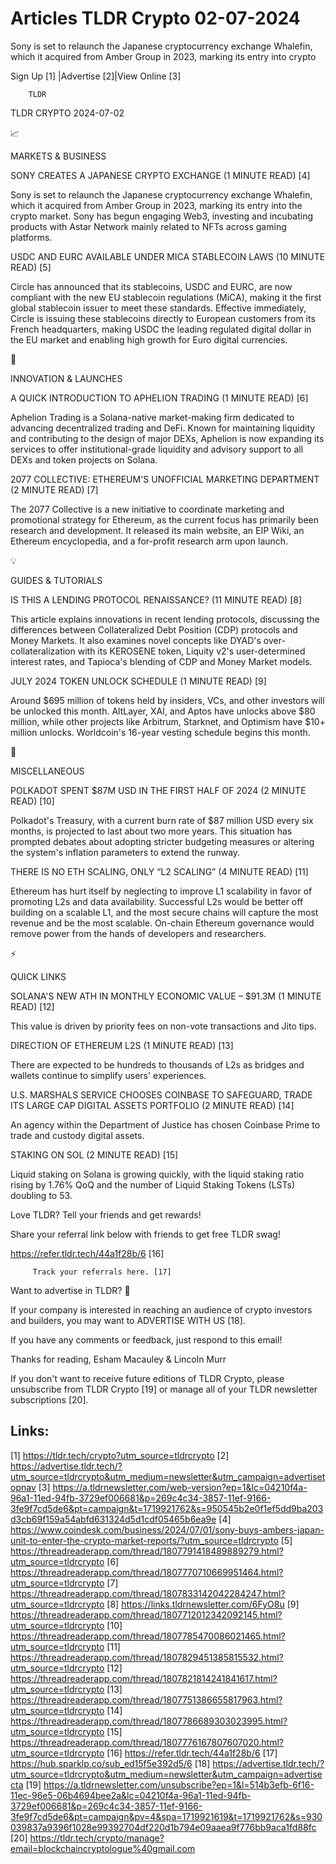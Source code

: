 # Articles TLDR Crypto 02-07-2024

Sony is set to relaunch the Japanese cryptocurrency exchange Whalefin,
which it acquired from Amber Group in 2023, marking its entry into
crypto  

 Sign Up [1] |Advertise [2]|View Online [3] 

		TLDR 

TLDR CRYPTO 2024-07-02

📈 

MARKETS & BUSINESS

 SONY CREATES A JAPANESE CRYPTO EXCHANGE (1 MINUTE READ) [4] 

 Sony is set to relaunch the Japanese cryptocurrency exchange
Whalefin, which it acquired from Amber Group in 2023, marking its
entry into the crypto market. Sony has begun engaging Web3, investing
and incubating products with Astar Network mainly related to NFTs
across gaming platforms. 

 USDC AND EURC AVAILABLE UNDER MICA STABLECOIN LAWS (10 MINUTE READ)
[5] 

 Circle has announced that its stablecoins, USDC and EURC, are now
compliant with the new EU stablecoin regulations (MiCA), making it the
first global stablecoin issuer to meet these standards. Effective
immediately, Circle is issuing these stablecoins directly to European
customers from its French headquarters, making USDC the leading
regulated digital dollar in the EU market and enabling high growth for
Euro digital currencies. 

🚀 

INNOVATION & LAUNCHES

 A QUICK INTRODUCTION TO APHELION TRADING (1 MINUTE READ) [6] 

 Aphelion Trading is a Solana-native market-making firm dedicated to
advancing decentralized trading and DeFi. Known for maintaining
liquidity and contributing to the design of major DEXs, Aphelion is
now expanding its services to offer institutional-grade liquidity and
advisory support to all DEXs and token projects on Solana. 

 2077 COLLECTIVE: ETHEREUM'S UNOFFICIAL MARKETING DEPARTMENT (2 MINUTE
READ) [7] 

 The 2077 Collective is a new initiative to coordinate marketing and
promotional strategy for Ethereum, as the current focus has primarily
been research and development. It released its main website, an EIP
Wiki, an Ethereum encyclopedia, and a for-profit research arm upon
launch. 

💡 

GUIDES & TUTORIALS

 IS THIS A LENDING PROTOCOL RENAISSANCE? (11 MINUTE READ) [8] 

 This article explains innovations in recent lending protocols,
discussing the differences between Collateralized Debt Position (CDP)
protocols and Money Markets. It also examines novel concepts like
DYAD's over-collateralization with its KEROSENE token, Liquity v2's
user-determined interest rates, and Tapioca's blending of CDP and
Money Market models. 

 JULY 2024 TOKEN UNLOCK SCHEDULE (1 MINUTE READ) [9] 

 Around $695 million of tokens held by insiders, VCs, and other
investors will be unlocked this month. AltLayer, XAI, and Aptos have
unlocks above $80 million, while other projects like Arbitrum,
Starknet, and Optimism have $10+ million unlocks. Worldcoin's 16-year
vesting schedule begins this month. 

🦄 

MISCELLANEOUS

 POLKADOT SPENT $87M USD IN THE FIRST HALF OF 2024 (2 MINUTE READ)
[10] 

 Polkadot's Treasury, with a current burn rate of $87 million USD
every six months, is projected to last about two more years. This
situation has prompted debates about adopting stricter budgeting
measures or altering the system's inflation parameters to extend the
runway. 

 THERE IS NO ETH SCALING, ONLY “L2 SCALING” (4 MINUTE READ) [11] 

 Ethereum has hurt itself by neglecting to improve L1 scalability in
favor of promoting L2s and data availability. Successful L2s would be
better off building on a scalable L1, and the most secure chains will
capture the most revenue and be the most scalable. On-chain Ethereum
governance would remove power from the hands of developers and
researchers. 

⚡ 

QUICK LINKS

 SOLANA'S NEW ATH IN MONTHLY ECONOMIC VALUE – $91.3M (1 MINUTE READ)
[12] 

 This value is driven by priority fees on non-vote transactions and
Jito tips. 

 DIRECTION OF ETHEREUM L2S (1 MINUTE READ) [13] 

 There are expected to be hundreds to thousands of L2s as bridges and
wallets continue to simplify users' experiences. 

 U.S. MARSHALS SERVICE CHOOSES COINBASE TO SAFEGUARD, TRADE ITS LARGE
CAP DIGITAL ASSETS PORTFOLIO (2 MINUTE READ) [14] 

 An agency within the Department of Justice has chosen Coinbase Prime
to trade and custody digital assets. 

 STAKING ON SOL (2 MINUTE READ) [15] 

 Liquid staking on Solana is growing quickly, with the liquid staking
ratio rising by 1.76% QoQ and the number of Liquid Staking Tokens
(LSTs) doubling to 53. 

Love TLDR? Tell your friends and get rewards!

 Share your referral link below with friends to get free TLDR swag! 

 https://refer.tldr.tech/44a1f28b/6 [16] 

		 Track your referrals here. [17] 

Want to advertise in TLDR? 📰

 If your company is interested in reaching an audience of crypto
investors and builders, you may want to ADVERTISE WITH US [18]. 

 If you have any comments or feedback, just respond to this email! 

Thanks for reading, 
Esham Macauley & Lincoln Murr 

If you don't want to receive future editions of TLDR Crypto, please
unsubscribe from TLDR Crypto [19] or manage all of your TLDR
newsletter subscriptions [20]. 

 

Links:
------
[1] https://tldr.tech/crypto?utm_source=tldrcrypto
[2] https://advertise.tldr.tech/?utm_source=tldrcrypto&utm_medium=newsletter&utm_campaign=advertisetopnav
[3] https://a.tldrnewsletter.com/web-version?ep=1&lc=04210f4a-96a1-11ed-94fb-3729ef006681&p=269c4c34-3857-11ef-9166-3fe9f7cd5de6&pt=campaign&t=1719921762&s=950545b2e0f1ef5dd9ba203d3cb69f159a54abfd631324d5d1cdf05465b6ea9e
[4] https://www.coindesk.com/business/2024/07/01/sony-buys-ambers-japan-unit-to-enter-the-crypto-market-reports/?utm_source=tldrcrypto
[5] https://threadreaderapp.com/thread/1807791418489889279.html?utm_source=tldrcrypto
[6] https://threadreaderapp.com/thread/1807770710669951464.html?utm_source=tldrcrypto
[7] https://threadreaderapp.com/thread/1807833142042284247.html?utm_source=tldrcrypto
[8] https://links.tldrnewsletter.com/6FyO8u
[9] https://threadreaderapp.com/thread/1807712012342092145.html?utm_source=tldrcrypto
[10] https://threadreaderapp.com/thread/1807785470086021465.html?utm_source=tldrcrypto
[11] https://threadreaderapp.com/thread/1807829451385815532.html?utm_source=tldrcrypto
[12] https://threadreaderapp.com/thread/1807821814241841617.html?utm_source=tldrcrypto
[13] https://threadreaderapp.com/thread/1807751386655817963.html?utm_source=tldrcrypto
[14] https://threadreaderapp.com/thread/1807786689303023995.html?utm_source=tldrcrypto
[15] https://threadreaderapp.com/thread/1807776167807607020.html?utm_source=tldrcrypto
[16] https://refer.tldr.tech/44a1f28b/6
[17] https://hub.sparklp.co/sub_ed15f5e392d5/6
[18] https://advertise.tldr.tech/?utm_source=tldrcrypto&utm_medium=newsletter&utm_campaign=advertisecta
[19] https://a.tldrnewsletter.com/unsubscribe?ep=1&l=514b3efb-6f16-11ec-96e5-06b4694bee2a&lc=04210f4a-96a1-11ed-94fb-3729ef006681&p=269c4c34-3857-11ef-9166-3fe9f7cd5de6&pt=campaign&pv=4&spa=1719921619&t=1719921762&s=930039837a9396f1028e99392704df220d1b794e09aaea9f776bb9aca1fd88fc
[20] https://tldr.tech/crypto/manage?email=blockchaincryptologue%40gmail.com